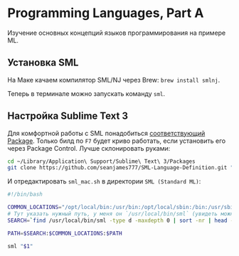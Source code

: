 # Programming Languages, Part A
Изучение основных концепций языков программирования на примере ML.

## Установка SML
На Маке качаем компилятор SML/NJ через Brew: `brew install smlnj`.

Теперь в терминале можно запускать команду `sml`.

## Настройка Sublime Text 3
Для комфортной работы с SML понадобиться [соответствующий Package](https://github.com/seanjames777/SML-Language-Definition#installation). Только билд по `F7` будет криво работать, если установить его через Package Control. Лучше склонировать руками:

```bash
cd ~/Library/Application\ Support/Sublime\ Text\ 3/Packages
git clone https://github.com/seanjames777/SML-Language-Definition.git "SML (Standard ML)"
```

И отредактировать `sml_mac.sh` в директории `SML (Standard ML)`:

```sh
#!/bin/bash

COMMON_LOCATIONS="/opt/local/bin:/usr/bin:/opt/local/sbin:/bin:/usr/sbin:/usr/local/bin"
# Тут указать нужный путь, у меня он `/usr/local/bin/sml` (увидеть можно командой `which sml`):
SEARCH=`find /usr/local/bin/sml -type d -maxdepth 0 | sort -nr | head -n1`

PATH=$SEARCH:$COMMON_LOCATIONS:$PATH

sml "$1"
```